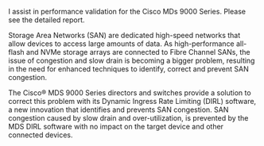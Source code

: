 I assist in performance validation for the Cisco MDs 9000 Series. Please see the detailed report.

Storage Area Networks (SAN) are dedicated high-speed networks that allow devices to access large amounts of data. As high-performance all-flash and NVMe storage arrays are connected to Fibre Channel SANs, the issue of congestion and slow drain is becoming a bigger problem, resulting in the need for enhanced techniques to identify, correct and prevent SAN congestion.

The Cisco® MDS 9000 Series directors and switches provide a solution to correct this problem with its Dynamic Ingress Rate Limiting (DIRL) software, a new innovation that identifies and prevents SAN congestion. SAN congestion caused by slow drain and over-utilization, is prevented by the MDS DIRL software with no impact on the target device and other connected devices. 
